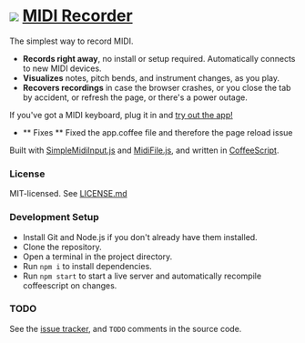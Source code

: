 # ![](public/favicon-32x32.png) [MIDI Recorder][app]

The simplest way to record MIDI.


- **Records right away**, no install or setup required. Automatically connects to new MIDI devices.
- **Visualizes** notes, pitch bends, and instrument changes, as you play.
- **Recovers recordings** in case the browser crashes, or you close the tab by accident, or refresh the page, or there's a power outage.

If you've got a MIDI keyboard, plug it in and [try out the app!][app]
- ** Fixes ** Fixed the app.coffee file and therefore the page reload issue

Built with [SimpleMidiInput.js](https://github.com/kchapelier/SimpleMidiInput.js) and [MidiFile.js](https://github.com/nfroidure/midifile), and written in [CoffeeScript](https://coffeescript.org/).


### License

MIT-licensed. See [LICENSE.md](LICENSE.md)

### Development Setup

- Install Git and Node.js if you don't already have them installed.
- Clone the repository.
- Open a terminal in the project directory.
- Run `npm i` to install dependencies.
- Run `npm start` to start a live server and automatically recompile coffeescript on changes.

### TODO

See the [issue tracker](https://github.com/1j01/midi-recorder/issues), and `TODO` comments in the source code.

[app]: https://midi-recorder.web.app/
